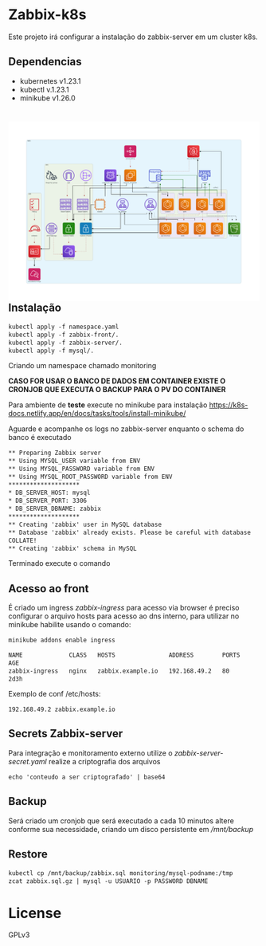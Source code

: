 # Zabbix-k8s
Este projeto irá configurar a instalação do zabbix-server em um cluster k8s.

## Dependencias

- kubernetes v1.23.1
- kubectl v.1.23.1
- minikube v1.26.0

#
<img src="diagrams_image.png"
     alt="Markdown Monster icon"
     style="float: left; margin-right: 10px;" />  

## Instalação

```
kubectl apply -f namespace.yaml
kubectl apply -f zabbix-front/.
kubectl apply -f zabbix-server/.
kubectl apply -f mysql/.
```
Criando um namespace chamado monitoring

**CASO FOR USAR O BANCO DE DADOS EM CONTAINER EXISTE O CRONJOB QUE EXECUTA O BACKUP PARA O PV DO CONTAINER**

Para ambiente de **teste** execute no minikube para instalação https://k8s-docs.netlify.app/en/docs/tasks/tools/install-minikube/ 

Aguarde e acompanhe os logs no zabbix-server enquanto o schema do banco é executado
```
** Preparing Zabbix server
** Using MYSQL_USER variable from ENV
** Using MYSQL_PASSWORD variable from ENV
** Using MYSQL_ROOT_PASSWORD variable from ENV
********************
* DB_SERVER_HOST: mysql
* DB_SERVER_PORT: 3306
* DB_SERVER_DBNAME: zabbix
********************
** Creating 'zabbix' user in MySQL database
** Database 'zabbix' already exists. Please be careful with database COLLATE!
** Creating 'zabbix' schema in MySQL
```
Terminado execute o comando

## Acesso ao front

É criado um ingress *zabbix-ingress* para acesso via browser é preciso configurar o arquivo hosts para acesso ao dns interno, para utilizar no minikube habilite usando o comando:
```
minikube addons enable ingress
```
```
NAME             CLASS   HOSTS               ADDRESS        PORTS   AGE
zabbix-ingress   nginx   zabbix.example.io   192.168.49.2   80      2d3h
```
Exemplo de conf /etc/hosts:
```
192.168.49.2 zabbix.example.io
```

## Secrets Zabbix-server

Para integração e monitoramento externo utilize o *zabbix-server-secret.yaml* realize a criptografia dos arquivos 
```
echo 'conteudo a ser criptografado' | base64
```

## Backup

Será criado um cronjob que será executado a cada 10 minutos altere conforme sua necessidade, criando um disco persistente em */mnt/backup* 

## Restore

```
kubectl cp /mnt/backup/zabbix.sql monitoring/mysql-podname:/tmp
zcat zabbix.sql.gz | mysql -u USUARIO -p PASSWORD DBNAME

```

# License
GPLv3
